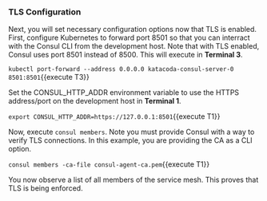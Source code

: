 ### TLS Configuration

Next, you will set necessary configuration options now that TLS is enabled.
First, configure Kubernetes to forward port 8501 so that
you can interract with the Consul CLI from the development host. Note that
with TLS enabled, Consul uses port 8501 instead of 8500. This will execute
in **Terminal 3**.

`kubectl port-forward --address 0.0.0.0 katacoda-consul-server-0 8501:8501`{{execute T3}}

Set the CONSUL_HTTP_ADDR environment variable to use the HTTPS address/port on
the development host in **Terminal 1**.

`export CONSUL_HTTP_ADDR=https://127.0.0.1:8501`{{execute T1}}

Now, execute `consul members`. Note you must provide Consul with a way to verify TLS
connections. In this example, you are providing the CA as a CLI option.

`consul members -ca-file consul-agent-ca.pem`{{execute T1}}

You now observe a list of all members of the service mesh. This
proves that TLS is being enforced.
